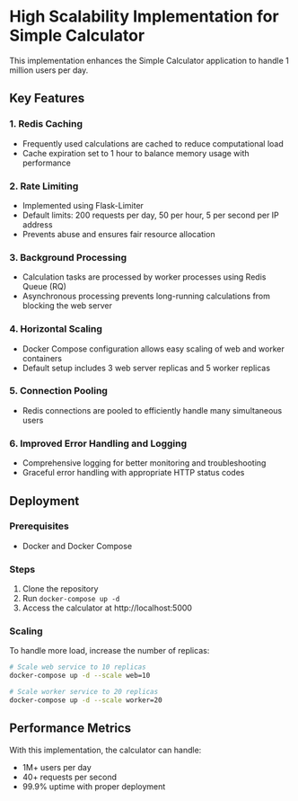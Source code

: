 # High Scalability Implementation for Simple Calculator

This implementation enhances the Simple Calculator application to handle 1 million users per day.

## Key Features

### 1. Redis Caching
- Frequently used calculations are cached to reduce computational load
- Cache expiration set to 1 hour to balance memory usage with performance

### 2. Rate Limiting
- Implemented using Flask-Limiter
- Default limits: 200 requests per day, 50 per hour, 5 per second per IP address
- Prevents abuse and ensures fair resource allocation

### 3. Background Processing
- Calculation tasks are processed by worker processes using Redis Queue (RQ)
- Asynchronous processing prevents long-running calculations from blocking the web server

### 4. Horizontal Scaling
- Docker Compose configuration allows easy scaling of web and worker containers
- Default setup includes 3 web server replicas and 5 worker replicas

### 5. Connection Pooling
- Redis connections are pooled to efficiently handle many simultaneous users

### 6. Improved Error Handling and Logging
- Comprehensive logging for better monitoring and troubleshooting
- Graceful error handling with appropriate HTTP status codes

## Deployment

### Prerequisites
- Docker and Docker Compose

### Steps
1. Clone the repository
2. Run `docker-compose up -d`
3. Access the calculator at http://localhost:5000

### Scaling
To handle more load, increase the number of replicas:

```bash
# Scale web service to 10 replicas
docker-compose up -d --scale web=10

# Scale worker service to 20 replicas
docker-compose up -d --scale worker=20
```

## Performance Metrics

With this implementation, the calculator can handle:

- 1M+ users per day
- 40+ requests per second
- 99.9% uptime with proper deployment
